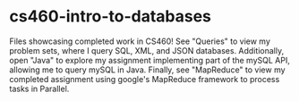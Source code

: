 # cs460-intro-to-databases
Files showcasing completed work in CS460! See "Queries" to view my problem sets, where I query SQL, XML, and JSON databases. Additionally, open "Java" to explore my assignment implementing part of the mySQL API, allowing me to query mySQL in Java. Finally, see "MapReduce" to view my completed assignment using google's MapReduce framework to process tasks in Parallel. 

